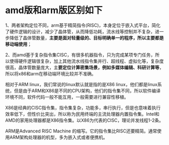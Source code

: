 # amd版和arm版区别如下

1、两者架构定位不同，arm基于精简指令(RISC)，本身定位于嵌入式平台，简化了硬件逻辑的设计，减少了晶体管，从而降低功耗，流水线等控制并不复杂，进一步降低了晶体管数量，**主要是面对轻量级的、目标明确单一的程序，所以主要都是移动端使用**；

2、而amd基于复杂指令集CISC，有很多机器指令，只为完成某项专门任务，所以使得硬件逻辑很复杂，加上其他流水线指令集并行、超线程、虚拟化等，复杂度很高，晶体管数量庞大，主**要定位计算密集场景，例如多媒体编辑、科研计算等**，所以将x86和arm在移动端环境比较并不准确。
>
相对于ARM linux，我们常说的linux默认就是指的是X86 linux，他们都是linux系统，但是由于ARM和X86是不同的CPU架构，他们的指令集不同，所以软件编译环境不同，软件代码一般不能互用，一般需要进行兼容性移植。  
>
X86是经典的CISC指令集，指令集复杂，功能多，串行执行，但是也意味着执行效率低下，但性价比突出，所以称为民用终端的主流处理器内置指令集。Intel和AMD的家用处理器都是X86指令集。以X86为代表的CISC，理论并发线程1-2条。 
>
ARM是Advanced RISC Machine 的缩写。它的指令集比RISC还要精简。通常使用ARM架构处理器的机型，多为嵌入式或者便携机。